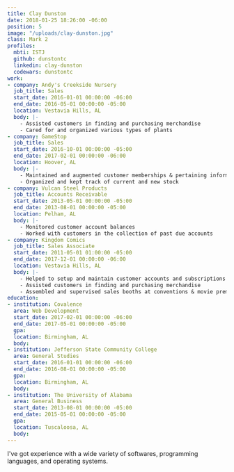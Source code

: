 ```yaml
---
title: Clay Dunston
date: 2018-01-25 18:26:00 -06:00
position: 5
image: "/uploads/clay-dunston.jpg"
class: Mark 2
profiles:
  mbti: ISTJ
  github: dunstontc
  linkedin: clay-dunston
  codewars: dunstontc
work:
- company: Andy's Creekside Nursery
  job_title: Sales
  start_date: 2016-01-01 00:00:00 -06:00
  end_date: 2016-05-01 00:00:00 -05:00
  location: Vestavia Hills, AL
  body: |-
    - Assisted customers in finding and purchasing merchandise
    - Cared for and organized various types of plants
- company: GameStop
  job_title: Sales
  start_date: 2016-10-01 00:00:00 -05:00
  end_date: 2017-02-01 00:00:00 -06:00
  location: Hoover, AL
  body: |-
    - Maintained and augmented customer memberships & pertaining information
    - Organized and kept track of current and new stock
- company: Vulcan Steel Products
  job_title: Accounts Receivable
  start_date: 2013-05-01 00:00:00 -05:00
  end_date: 2013-08-01 00:00:00 -05:00
  location: Pelham, AL
  body: |-
    - Monitored customer account balances
    - Worked with customers in the collection of past due accounts
- company: Kingdom Comics
  job_title: Sales Associate
  start_date: 2011-05-01 01:00:00 -05:00
  end_date: 2017-12-01 00:00:00 -06:00
  location: Vestavia Hills, AL
  body: |-
    - Helped to setup and maintain customer accounts and subscriptions
    - Assisted customers in finding and purchasing merchandise
    - Assembled and supervised sales booths at conventions & movie premieres
education:
- institution: Covalence
  area: Web Development
  start_date: 2017-02-01 00:00:00 -06:00
  end_date: 2017-05-01 00:00:00 -05:00
  gpa: 
  location: Birmingham, AL
  body: 
- institution: Jefferson State Community College
  area: General Studies
  start_date: 2016-01-01 00:00:00 -06:00
  end_date: 2016-08-01 00:00:00 -05:00
  gpa: 
  location: Birmingham, AL
  body: 
- institution: The University of Alabama
  area: General Business
  start_date: 2013-08-01 00:00:00 -05:00
  end_date: 2015-05-01 00:00:00 -05:00
  gpa: 
  location: Tuscaloosa, AL
  body: 
---
```


I've got experience with a wide variety of softwares, programming languages, and operating systems.